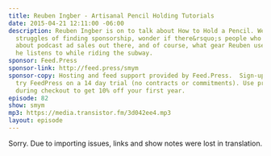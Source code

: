 ```yaml
---
title: Reuben Ingber - Artisanal Pencil Holding Tutorials
date: 2015-04-21 12:11:00 -06:00
description: Reuben Ingber is on to talk about How to Hold a Pencil. We discuss the
  struggles of finding sponsorship, wonder if there&rsquo;s people who want to learn
  about podcast ad sales out there, and of course, what gear Reuben uses and the podcasts
  he listens to while riding the subway.
sponsor: Feed.Press
sponsor-link: http://feed.press/smym
sponsor-copy: Hosting and feed support provided by Feed.Press.  Sign-up today and
  try FeedPress on a 14 day trial (no contracts or commitments). Use promo code "smym"
  during checkout to get 10% off your first year.
episode: 82
show: smym
mp3: https://media.transistor.fm/3d042ee4.mp3
layout: episode
---
```


Sorry. Due to importing issues, links and show notes were lost in translation.
